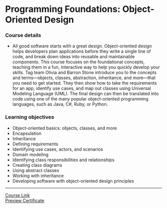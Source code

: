 # Programming Foundations: Object-Oriented Design
### Course details
- All good software starts with a great design. Object-oriented design helps developers plan applications before they write a single line of code, and break down ideas into reusable and maintainable components. This course focuses on the foundational concepts, teaching them in a fun, interactive way to help you quickly develop your skills. Tag team Olivia and Barron Stone introduce you to the concepts and terms—objects, classes, abstraction, inheritance, and more—that you need to get started. They then show how to take the requirements for an app, identify use cases, and map out classes using Universal Modeling Language (UML). The final design can then be translated into code using one of the many popular object-oriented programming languages, such as Java, C#, Ruby, or Python.
### Learning objectives
- Object-oriented basics: objects, classes, and more
- Encapsulation
- Inheritance
- Defining requirements
- Identifying use cases, actors, and scenarios
- Domain modeling
- Identifying class responsibilities and relationships
- Creating class diagrams
- Using abstract classes
- Working with inheritance
- Developing software with object-oriented design principles
-------------------------------
[Course Link](https://www.linkedin.com/learning/programming-foundations-object-oriented-design-3/)
<br>[Preview Certificate](https://www.linkedin.com/learning/certificates/0589782eb35f980e399e4e1b47a5f48bea3a899ff6384761baac36f54ddd4b96?trk=share_certificate)
